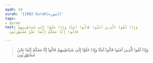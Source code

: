 ```yaml
---
ayah: 14
surah: '[[002-Surah|سورة]]'
tags:
- quran
text: وَإِذَا لَقُوا الَّذِينَ آمَنُوا قَالُوا آمَنَّا وَإِذَا خَلَوْا إِلَىٰ شَيَاطِينِهِمْ
  قَالُوا إِنَّا مَعَكُمْ إِنَّمَا نَحْنُ مُسْتَهْزِئُونَ

---
```

> وَإِذَا لَقُوا الَّذِينَ آمَنُوا قَالُوا آمَنَّا وَإِذَا خَلَوْا إِلَىٰ شَيَاطِينِهِمْ قَالُوا إِنَّا مَعَكُمْ إِنَّمَا نَحْنُ مُسْتَهْزِئُونَ
